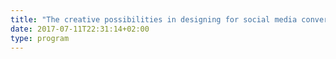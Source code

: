 ```yaml
---
title: "The creative possibilities in designing for social media conversations "
date: 2017-07-11T22:31:14+02:00
type: program
---
```



